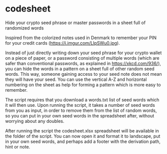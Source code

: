 # codesheet
Hide your crypto seed phrase or master passwords in a sheet full of randomized words

Inspired from the colorized notes used in Denmark to remember your PIN for your credit cards (https://i.imgur.com/LIpSWu0.jpg).

Instead of just directly writing down your seed phrase for your crypto wallet on a piece of paper, or a password consisting of multiple words (which are safer than conventional passwords, as explained in https://xkcd.com/936/), you can hide the words in a pattern on a sheet full of other random seed words. This way, someone gaining access to your seed note does not mean they will have your seed. You can use the vertical A-Z and horizontal numbering on the sheet as help for forming a pattern which is more easy to remember.

The script requires that you download a words.txt list of seed words which it will then use. Upon running the script, it takes a number of seed words from you as input, in order to remove them from the list of random words, so you can put in your own seed words in the spreadsheet after, without worrying about any doubles.

After running the script the codesheet.xlsx spreadsheet will be available in the folder of the script. You can now open it and format it to landscape, put in your own seed words, and perhaps add a footer with the derivation path, hint or note.

